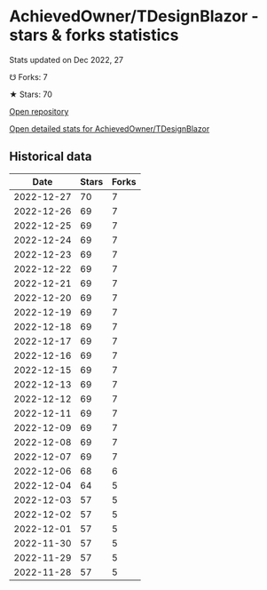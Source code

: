 # AchievedOwner/TDesignBlazor - stars & forks statistics

Stats updated on Dec 2022, 27

☋ Forks: 7

★ Stars: 70

[Open repository](https://github.com/AchievedOwner/TDesignBlazor)

[Open detailed stats for AchievedOwner/TDesignBlazor](https://reviewgithub.com/rep/AchievedOwner/TDesignBlazor)

## Historical data
| Date | Stars | Forks |
|------|-------|-------|
| 2022-12-27 | 70 | 7 | 
| 2022-12-26 | 69 | 7 | 
| 2022-12-25 | 69 | 7 | 
| 2022-12-24 | 69 | 7 | 
| 2022-12-23 | 69 | 7 | 
| 2022-12-22 | 69 | 7 | 
| 2022-12-21 | 69 | 7 | 
| 2022-12-20 | 69 | 7 | 
| 2022-12-19 | 69 | 7 | 
| 2022-12-18 | 69 | 7 | 
| 2022-12-17 | 69 | 7 | 
| 2022-12-16 | 69 | 7 | 
| 2022-12-15 | 69 | 7 | 
| 2022-12-13 | 69 | 7 | 
| 2022-12-12 | 69 | 7 | 
| 2022-12-11 | 69 | 7 | 
| 2022-12-09 | 69 | 7 | 
| 2022-12-08 | 69 | 7 | 
| 2022-12-07 | 69 | 7 | 
| 2022-12-06 | 68 | 6 | 
| 2022-12-04 | 64 | 5 | 
| 2022-12-03 | 57 | 5 | 
| 2022-12-02 | 57 | 5 | 
| 2022-12-01 | 57 | 5 | 
| 2022-11-30 | 57 | 5 | 
| 2022-11-29 | 57 | 5 | 
| 2022-11-28 | 57 | 5 | 

